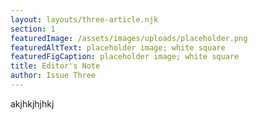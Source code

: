 ```yaml
---
layout: layouts/three-article.njk
section: 1
featuredImage: /assets/images/uploads/placeholder.png
featuredAltText: placeholder image; white square
featuredFigCaption: placeholder image; white square
title: Editor's Note
author: Issue Three
---
```

akjhkjhjhkj